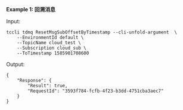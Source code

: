 **Example 1: 回溯消息**



Input: 

```
tccli tdmq ResetMsgSubOffsetByTimestamp --cli-unfold-argument  \
    --EnvironmentId default \
    --TopicName cloud_test \
    --Subscription cloud_sub \
    --ToTimestamp 1585901708600
```

Output: 
```
{
    "Response": {
        "Result": true,
        "RequestId": "3593f784-fcfb-4f23-b3dd-4751cba3aec7"
    }
}
```

